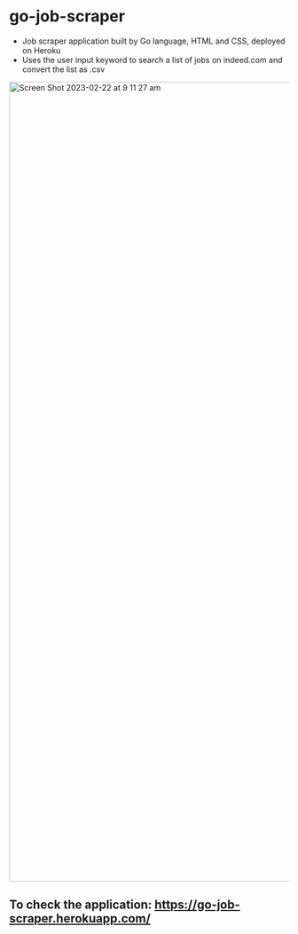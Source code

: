 # go-job-scraper

- Job scraper application built by Go language, HTML and CSS, deployed on Heroku
- Uses the user input keyword to search a list of jobs on indeed.com and convert the list as .csv
<img width="1440" alt="Screen Shot 2023-02-22 at 9 11 27 am" src="https://user-images.githubusercontent.com/103995226/220509075-83cd772e-9a6c-4140-877c-1673c95ecd18.png">

## To check the application: https://go-job-scraper.herokuapp.com/
